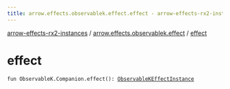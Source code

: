 ```yaml
---
title: arrow.effects.observablek.effect.effect - arrow-effects-rx2-instances
---
```


[arrow-effects-rx2-instances](../index.html) / [arrow.effects.observablek.effect](index.html) / [effect](./effect.html)

# effect

`fun ObservableK.Companion.effect(): `[`ObservableKEffectInstance`](../arrow.effects/-observable-k-effect-instance/index.html)